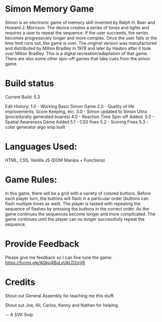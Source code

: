 # Simon Memory Game

Simon is an electronic game of memory skill invented by Ralph H. Baer and Howard J. Morrison. The device creates a series of tones and lights and requires a user to repeat the sequence. If the user succeeds, the series becomes progressively longer and more complex. Once the user fails or the time limit runs out, the game is over. The original version was manufactured and distributed by Milton Bradley in 1978 and later by Hasbro after it took over Milton Bradley. This is a digital recreation/adaptation of that game. There are also some other spin-off games that take cues from the simon game. 

# Build status
Current Build: 5.3

Edit History:
1.0 - Working Basic Simon Game
2.0 - Quality of life improvements, Score Keeping, etc.
3.0 - Simon updated to Simon Ultra (procedurally generated boards)
4.0 - Reaction Time Spin-off Added.
5.0 - Spatial Awareness Game Added
5.1 - CSS fixes
5.2 - Scoring Fixes
5.3 - color generator algo snip built

# Languages Used:
HTML, CSS, Vanilla JS (DOM Manips + Functions) 

# Game Rules: 
In this game, there will be a grid with a variety of colored buttons. Before each player turn, the buttons will flash in a particular order (buttons can flash multiple times as well). The player is tasked with repeating the sequence of flashes by pressing the buttons in the correct order. As the game continues the sequences become longer and more complicated. The game continues until the player can no longer successfully repeat the sequence.

# Provide Feedback
Please give me feedback so I can fine tune the game: https://forms.gle/AQkp4BuLvUkLD2qV6 

# Credits
Shout out General Assembly for teaching me this stuff.

Shout out Joe, Ali, Carlos, Kenny and Nathan for helping.


-- A SVK Snip
